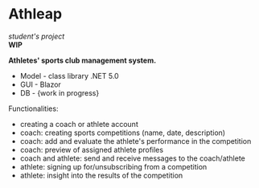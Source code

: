 # Athleap
*student's project*  
**WIP**

**Athletes' sports club management system.**  

+ Model - class library .NET 5.0
+ GUI - Blazor
+ DB - {work in progress}

Functionalities:
- creating a coach or athlete account
- coach: creating sports competitions (name, date, description)
- coach: add and evaluate the athlete's performance in the competition
- coach: preview of assigned athlete profiles
- coach and athlete: send and receive messages to the coach/athlete
- athlete: signing up for/unsubscribing from a competition
- athlete: insight into the results of the competition
